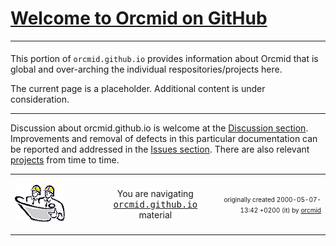 <!-- index.md 0.0.4                 UTF-8                          2023-12-01
     ----1----|----2----|----3----|----4----|----5----|----6----|----7----|--*

                       ALL ABOUT ORCMID ON GITHUB
     -->

# [Welcome to Orcmid on GitHub](.)

<table border="0" width="100%" height="6">
  <tr>
    <td width="12%" height="6">
        <a href="./" target="_top">
           <img border="0" src="../images/F56xx04-SelfPortrait2-logo.png"
                width="172" height="137"
                alt="Self Portrait 2 - photographer in mirror"
                longdesc="An early selfie taken with my first SLR, a Praktika"
                />
        </a>
    </td>
    <td width="75%" height="6">
      <p align="center"><strong><font color="#990033"><br /><big><big><em>
		All About Orcmid</em></big></big></font></strong>
      </p>
    </td>
    <td width="13%" valign="middle" align="right">
      <b><code><a href="../" target="top">orcmid.github.io</a>&gt;<br />
	  <a href="./" target="_top">orcmid</a>&gt;
      </code></b>
      <br /><br />
      <a href="https://clustrmaps.com/site/1bw9w" title="Visit tracker">
            <img src="//www.clustrmaps.com/map_v2.png?d=3-2eQV4fOuelVHp_YtztZ0hl9Uj4ei9zLKw_nRgCgyM&cl=ffffff" />
      </a>
      <br /><br />
      <b><code>
         <a href="index.html" target="_top">index.html</a>&gt;</code></b>
      <br />
      <small><small>
        0.0.4 2023-12-01T00:55Z<!-- MAINTAIN THIS MANUALLY -->
      </small></small>
      </td>
  </tr>
</table>

This portion of `orcmid.github.io` provides information about Orcmid that is
global and over-arching the individual respositories/projects here.

The current page is a placeholder.  Additional content is under consideration.

----

Discussion about orcmid.github.io is welcome at the
[Discussion section](https://github.com/orcmid/orcmid.github.io/discussions).
Improvements and removal of defects in this particular documentation can be
reported and addressed in the
[Issues section](https://github.com/orcmid/orcmid.github.io/issues).  There
are also relevant
[projects](https://github.com/orcmid/orcmid.github.io/projects?type=classic)
from time to time.


<table border="0" cellspacing="3" width="100%">
  <tr>
    <td width="29%">
      <p>
		<a href="index.htm">
		<img border="0" src="../images/hardhat-thumb.gif" width="80" height="60" alt="Construction Zone (Hard Hat Area)"></a></p>
    </td>
    <td width="34%" valign="middle" align="center">
      You are navigating <a href="../"><tt>orcmid.github.io</tt></a> material
    </td>
    <td width="37%">
      <p align="right"><font size="-2">originally created 2000-05-07-13:42 +0200 (it) by
		<a href="orcmid.htm">orcmid</a></font></p>
    </td>
  </tr>
</table>

<!-- ----1----|----2----|----3----|----4----|----5----|----6----|----7----|--*

     0.0.3 2023-12-01T00:55Z Convert to hybrid format
     0.0.2 2023-08-28T17:04Z Correct the title
     0.0.1 2023-08-28T16:53Z corrected title
     0.0.0 2023-08-18T02:48Z placeholder

           *** end of orcmid.github.io/orcmid/index.md ***
     -->
